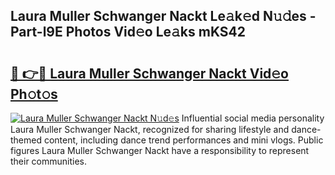 ## Laura Muller Schwanger Nackt Le𝚊k𝚎d N𝚞𝚍es - Part-l9E Photos Vid𝚎o Le𝚊ks mKS42

# <h2><a href="http://fb3ju05.evod.top/?m=Laura+Muller+Schwanger+Nackt">🔗 👉🔴 Laura Muller Schwanger Nackt Vid𝚎o Ph𝚘t𝚘s</a></h2>

[![Laura Muller Schwanger Nackt N𝚞d𝚎s](https://i.imgur.com/8V9OHl7.gif)](http://fb3ju05.evod.top/?m=Laura+Muller+Schwanger+Nackt)
Influential social media personality Laura Muller Schwanger Nackt, recognized for sharing lifestyle and dance-themed content, including dance trend performances and mini vlogs. Public figures Laura Muller Schwanger Nackt have a responsibility to represent their communities. 
